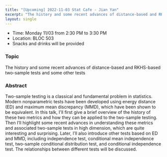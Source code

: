 ```yaml
---
title: "[Upcoming] 2022-11-03 Stat Cafe - Jian Yan"
excerpt: "The history and some recent advances of distance-based and RKHS-based two-sample tests and some other tests"
layout: single
---
```


- Time: Monday 11/03 from 2:30 PM to 3:30 PM
- Location: BLOC 503
- Snacks and drinks will be provided

### Topic

The history and some recent advances of distance-based and RKHS-based two-sample tests and some other tests

### Abstract

Two-sample testing is a classical and fundamental problem in statistics. Modern nonparametric tests have been developed using energy distance (ED) and maximum mean discrepancy (MMD), which have been shown to be equivalent. In this talk, I'll first give a brief overview of the history of these two metrics and how they can be applied to the two-sample testing. Then I’ll highlight some recent advances in understanding these metrics and associated two-sample tests in high dimension, which are quite interesting and surprising. Later, I’ll also introduce other tests based on ED and MMD, including independence test, conditional mean independence test, two-sample conditional distribution test, and conditional independence test. The relationships between different tests will be discussed.
